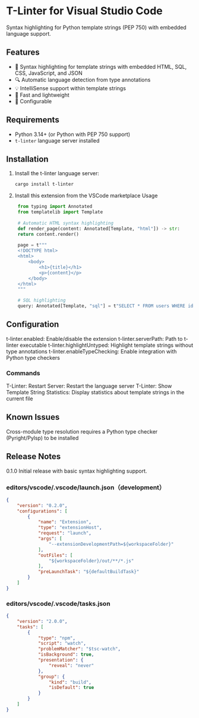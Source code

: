 # T-Linter for Visual Studio Code

Syntax highlighting for Python template strings (PEP 750) with embedded language support.

## Features

- 🎨 Syntax highlighting for template strings with embedded HTML, SQL, CSS, JavaScript, and JSON
- 🔍 Automatic language detection from type annotations
- 💡 IntelliSense support within template strings
- 🚀 Fast and lightweight
- 🔧 Configurable

## Requirements

- Python 3.14+ (or Python with PEP 750 support)
- `t-linter` language server installed

## Installation

1. Install the t-linter language server:
   ```bash
   cargo install t-linter
   ```
2. Install this extension from the VSCode marketplace
   Usage
   ```python
    from typing import Annotated
    from templatelib import Template
    
    # Automatic HTML syntax highlighting
    def render_page(content: Annotated[Template, "html"]) -> str:
    return content.render()
    
    page = t"""
    <!DOCTYPE html>
    <html>
        <body>
            <h1>{title}</h1>
            <p>{content}</p>
        </body>
    </html>
    """
    
    # SQL highlighting
    query: Annotated[Template, "sql"] = t"SELECT * FROM users WHERE id = {user_id}"
   ```

## Configuration

t-linter.enabled: Enable/disable the extension
t-linter.serverPath: Path to t-linter executable
t-linter.highlightUntyped: Highlight template strings without type annotations
t-linter.enableTypeChecking: Enable integration with Python type checkers

### Commands

T-Linter: Restart Server: Restart the language server
T-Linter: Show Template String Statistics: Display statistics about template strings in the current file

## Known Issues

Cross-module type resolution requires a Python type checker (Pyright/Pylsp) to be installed

## Release Notes
0.1.0
Initial release with basic syntax highlighting support.

### editors/vscode/.vscode/launch.json（development）

```json
{
    "version": "0.2.0",
    "configurations": [
        {
            "name": "Extension",
            "type": "extensionHost",
            "request": "launch",
            "args": [
                "--extensionDevelopmentPath=${workspaceFolder}"
            ],
            "outFiles": [
                "${workspaceFolder}/out/**/*.js"
            ],
            "preLaunchTask": "${defaultBuildTask}"
        }
    ]
}
```

### editors/vscode/.vscode/tasks.json
```json
{
    "version": "2.0.0",
    "tasks": [
        {
            "type": "npm",
            "script": "watch",
            "problemMatcher": "$tsc-watch",
            "isBackground": true,
            "presentation": {
                "reveal": "never"
            },
            "group": {
                "kind": "build",
                "isDefault": true
            }
        }
    ]
}
```
